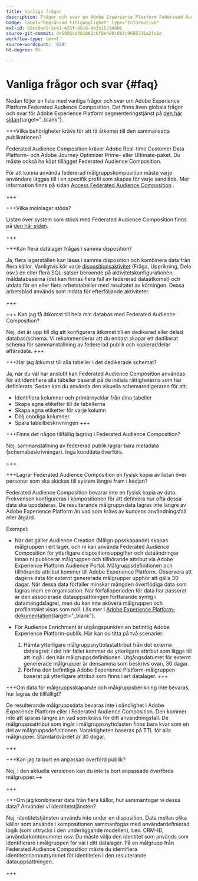 ```yaml
---
title: Vanliga frågor
description: Frågor och svar om Adobe Experience Platform Federated Audience Composition
badge: label="Begränsad tillgänglighet" type="Informative"
exl-id: 68cc0ae5-5c41-425f-8b10-ab3515294006
source-git-commit: de5955ad481061c6f8e488c86fc9666736a2fa1e
workflow-type: tm+mt
source-wordcount: '829'
ht-degree: 0%

---
```


# Vanliga frågor och svar {#faq}

Nedan följer en lista med vanliga frågor och svar om Adobe Experience Platform Federated Audience Composition. Det finns även globala frågor och svar för Adobe Experience Platform segmenteringstjänst på [den här sidan](https://experienceleague.adobe.com/en/docs/experience-platform/segmentation/faq){target="_blank"}.


+++Vilka behörigheter krävs för att få åtkomst till den sammansatta publikationen?

Federated Audience Composition kräver Adobe Real-time Customer Data Platform- och Adobe Journey Optimizer Prime- eller Ultimate-paket. Du måste också ha köpt tillägget Federated Audience Composition.

För att kunna använda federerad målgruppskomposition måste varje användare läggas till i en specifik profil som skapas för varje sandlåda. Mer information finns på sidan [Access Federated Audience Composition](access-prerequisites.md) .

+++

+++Vilka molnlager stöds?

Listan över system som stöds med Federated Audience Composition finns på [den här sidan](../start/access-prerequisites.md#supported-systems).

+++


+++Kan flera datalager frågas i samma disposition?

Ja, flera lagerställen kan läsas i samma disposition och kombinera data från flera källor.  Vanligtvis kör varje [dispositionsaktivitet](../compositions/orchestrate-activities.md) (Fråga, Upprikning, Dela osv.) en eller flera SQL-satser beroende på aktivitetskonfigurationen, måldatabaserna (det kan finnas flera fall av federerad dataåtkomst) och utdata för en eller flera arbetstabeller med resultatet av körningen. Dessa arbetsblad används som indata för efterföljande aktiviteter.

+++

+++ Kan jag få åtkomst till hela min databas med Federated Audience Composition?

Nej, det är upp till dig att konfigurera åtkomst till en dedikerad eller delad databas/schema. Vi rekommenderar att du endast skapar ett dedikerat schema för sammanställning av federerad publik och kopierar/delar affärsdata.
+++

+++Har jag åtkomst till alla tabeller i det dedikerade schemat?

Ja, när du väl har anslutit kan Federated Audience Composition användas för att identifiera alla tabeller baserat på de initiala rättigheterna som har definierats. Sedan kan du använda den visuella schemaredigeraren för att:

* Identifiera kolumner och primärnycklar från dina tabeller
* Skapa egna etiketter till de tabellerna
* Skapa egna etiketter för varje kolumn
* Dölj onödiga kolumner
* Spara tabellbeskrivningen
+++

+++Finns det någon tillfällig lagring i Federated Audience Composition?

Nej, sammanställning av federerad publik lagrar bara metadata (schemabeskrivningar). Inga kunddata överförs. <!--The Audience export flow is done directly from Adobe Experience Platform Audience Portal (via [Destination](../connections/destinations.md)) to the customer database. The creation and update flow is done directly from your data warehouse database to Adobe Experience Platform Audience Portal.-->

+++

+++Lagrar Federated Audience Composition en fysisk kopia av listan över personer som ska skickas till system längre fram i kedjan?

Federated Audience Composition bevarar inte en fysisk kopia av data. Frekvensen konfigureras i kompositionen för att definiera hur ofta dessa data ska uppdateras. De resulterande målgruppsdata lagras inte längre av Adobe Experience Platform än vad som krävs av kundens användningsfall eller åtgärd.

Exempel:

* När det gäller Audience Creation (Målgruppsskapande) skapas målgruppen i ert lager, och ni kan använda Federated Audience Composition för ytterligare dispositionsuppgifter och dataändringar innan ni publicerar målgruppen och tillhörande attribut via Adobe Experience Platform Audience Portal. Målgruppsdefinitionen och tillhörande attribut kommer till Adobe Experience Platform.
Observera att dagens data för externt genererade målgrupper upphör att gälla 30 dagar. När dessa data förfaller minskar mängden överflödiga data som lagras inom en organisation. När förfalloperioden för data har passerat är den associerade datauppsättningen fortfarande synlig i datamängdslagret, men du kan inte aktivera målgruppen och profilantalet visas som noll. Läs mer i [Adobe Experience Platform-dokumentation](https://experienceleague.adobe.com/en/docs/experience-platform/segmentation/faq#how-long-do-externally-generated-audiences-last-for){target="_blank"}.

* För Audience Enrichment är utgångspunkten en befintlig Adobe Experience Platform-publik. Här kan du titta på två scenarier:
   1. Hämta ytterligare målgruppsnyttolastattribut från det externa datalagret: i det här fallet kommer de ytterligare attribut som läggs till att ingå i den här målgruppsdefinitionen. Utgångsdatumet för externt genererade målgrupper är densamma som beskrivs ovan, 30 dagar.
   1. Förfina den befintliga Adobe Experience Platform-målgruppen baserat på ytterligare attribut som finns i ert datalager. <!--For example, you have an audience of customers who have shown interest in a particular product on the website for the last two months. You now want to take this audience and further segment it using Federated Audience Composition to only include customers who have a high credit score. The credit score is deemed sensitive and individual credit score data points are not copied over from the data warehouse.-->
+++

+++Om data för målgruppsskapande och målgruppsberikning inte bevaras, hur lagras de tillfälligt?

De resulterande målgruppsdata bevaras inte i oändlighet i Adobe Experience Platform eller i Federated Audience Composition. Den kommer inte att sparas längre än vad som krävs för ditt användningsfall. De målgruppsattribut som ingår i målgruppsnyttolasten finns bara kvar som en del av målgruppsdefinitionen. Varaktigheten baseras på TTL för alla målgrupper. Standardvärdet är 30 dagar.

+++

+++Kan jag ta bort en anpassad överförd publik?

Nej, i den aktuella versionen kan du inte ta bort anpassade överförda målgrupper.—>

+++

+++Om jag kombinerar data från flera källor, hur sammanfogar vi dessa data? Använder vi identitetstjänsten?

Nej, identitetstjänsten används inte under en disposition. Data mellan olika källor som används i kompositionen sammanfogas med användardefinierad logik (som uttrycks i den underliggande modellen), t.ex. CRM-ID, användarkontonummer osv. Du måste välja den identitet som används som identifierare i målgruppen för val i ditt datalager. På en målgrupp från Federated Audience Composition måste du identifiera identitetsnamnutrymmet för identiteten i den resulterande datauppsättningen.

+++
